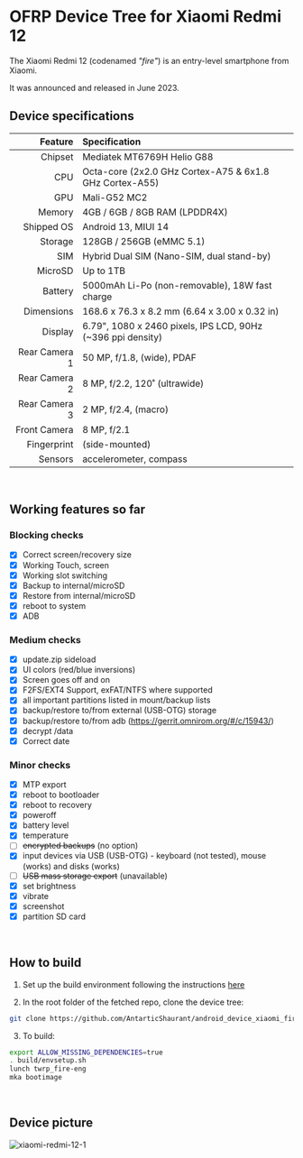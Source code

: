 # OFRP Device Tree for Xiaomi Redmi 12

The Xiaomi Redmi 12 (codenamed _"fire"_) is an entry-level smartphone from Xiaomi.

It was announced and released in June 2023.

## Device specifications

| Feature                        | Specification                                                     |
| -----------------------------: | :---------------------------------------------------------------- |
| Chipset                        | Mediatek MT6769H Helio G88                                        |
| CPU                            | Octa-core (2x2.0 GHz Cortex-A75 & 6x1.8 GHz Cortex-A55)           |
| GPU                            | Mali-G52 MC2                                                      |
| Memory                         | 4GB / 6GB / 8GB RAM (LPDDR4X)                                     |
| Shipped OS                     | Android 13, MIUI 14                                               |
| Storage                        | 128GB / 256GB (eMMC 5.1)                                          |
| SIM                            | Hybrid Dual SIM (Nano-SIM, dual stand-by)                         |
| MicroSD                        | Up to 1TB                                                         |
| Battery                        | 5000mAh Li-Po (non-removable), 18W fast charge                    |
| Dimensions                     | 168.6 x 76.3 x 8.2 mm (6.64 x 3.00 x 0.32 in)                     |
| Display                        | 6.79", 1080 x 2460 pixels, IPS LCD, 90Hz (~396 ppi density)       |
| Rear Camera 1                  | 50 MP, f/1.8, (wide), PDAF                                        |
| Rear Camera 2                  | 8 MP, f/2.2, 120˚ (ultrawide)                                     |
| Rear Camera 3                  | 2 MP, f/2.4, (macro)                                              |
| Front Camera                   | 8 MP, f/2.1                                                       |
| Fingerprint                    | (side-mounted)                                                    |
| Sensors                        | accelerometer, compass                                            |

$~$

## Working features so far

### Blocking checks
- [X] Correct screen/recovery size
- [X] Working Touch, screen
- [X] Working slot switching
- [X] Backup to internal/microSD
- [X] Restore from internal/microSD
- [X] reboot to system
- [X] ADB

### Medium checks
- [X] update.zip sideload
- [X] UI colors (red/blue inversions)
- [X] Screen goes off and on
- [X] F2FS/EXT4 Support, exFAT/NTFS where supported
- [X] all important partitions listed in mount/backup lists
- [X] backup/restore to/from external (USB-OTG) storage
- [X] backup/restore to/from adb (https://gerrit.omnirom.org/#/c/15943/)
- [X] decrypt /data
- [X] Correct date

### Minor checks
- [X] MTP export
- [X] reboot to bootloader
- [X] reboot to recovery
- [X] poweroff
- [X] battery level
- [X] temperature
- [ ] ~~encrypted backups~~ (no option)
- [X] input devices via USB (USB-OTG) - keyboard (not tested), mouse (works) and disks (works)
- [ ] ~~USB mass storage export~~ (unavailable)
- [X] set brightness
- [X] vibrate
- [X] screenshot
- [X] partition SD card

$~$

## How to build

1. Set up the build environment following the instructions [here](https://github.com/minimal-manifest-twrp/platform_manifest_twrp_aosp/blob/twrp-12.1/README.md#getting-started)

2. In the root folder of the fetched repo, clone the device tree:

```bash
git clone https://github.com/AntarticShaurant/android_device_xiaomi_fire.git device/xiaomi/fire
```

3. To build:

```bash
export ALLOW_MISSING_DEPENDENCIES=true
. build/envsetup.sh
lunch twrp_fire-eng
mka bootimage
```

$~$

## Device picture

![xiaomi-redmi-12-1](https://github.com/AntarticShaurant/android_device_xiaomi_fire/assets/109678650/bd593af4-92d4-4d5a-872d-e21bbb699a89)
